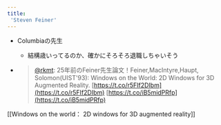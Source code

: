 ```yaml
---
title:
 'Steven Feiner'
---
```


- Columbiaの先生
    - 結構歳いってるのか、確かにそろそろ退職しちゃいそう

- > [@rkmt](https://twitter.com/rkmt/status/824252635544829953): 25年前のFeiner先生論文！Feiner,MacIntyre,Haupt, Solomon(UIST'93): Windows on the World: 2D Windows for 3D Augmented Reality. [https://t.co/r5FIf2DIbm](https://t.co/r5FIf2DIbm) [https://t.co/iB5midPRfp](https://t.co/iB5midPRfp)

[[Windows on the world： 2D windows for 3D augmented reality]]
